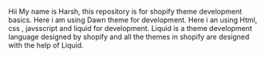 Hii My name is Harsh, this repository is for shopify theme development basics. Here i am using Dawn theme for development. Here i an using Html, css , javsscript and liquid for development. Liquid is a theme development language designed by shopify and all the themes in shopify are designed with the help of Liquid. 
